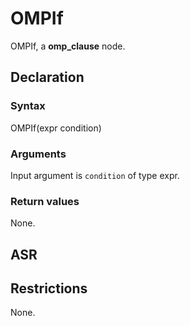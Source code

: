 <!-- This is an automatically generated file. Do not edit it manually. -->

# OMPIf

OMPIf, a **omp_clause** node.

## Declaration

### Syntax

OMPIf(expr condition)

### Arguments
Input argument is `condition` of type expr.

### Return values

None.

## ASR

<!-- Generate ASR using pickle. -->

## Restrictions

<!-- Generated from asr_verify.cpp. -->
None.
